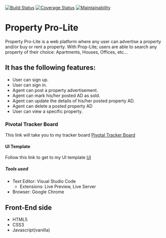 [![Build Status](https://travis-ci.org/jo-rdan/prop-lite.svg?branch=develop)](https://travis-ci.org/jo-rdan/prop-lite)
[![Coverage Status](https://coveralls.io/repos/github/jo-rdan/prop-lite/badge.svg?branch=develop)](https://coveralls.io/github/jo-rdan/prop-lite?branch=develop)
[![Maintainability](https://api.codeclimate.com/v1/badges/111ab29bb7cc5d60f769/maintainability)](https://codeclimate.com/github/jo-rdan/prop-lite/maintainability)
# **Property Pro-Lite**
Property Pro-Lite is a web platform where any user can advertise a property and/or buy or rent a property. With Prop-Lite; users are able to search any property of their choice: Apartments, Houses, Offices, etc...

## It has the following features:
* User can sign up.
* User can sign in.
* Agent can post a property advertisement.
* Agent can mark his/her posted AD as sold.
* Agent can update the details of his/her posted property AD.
* Agent can delete a posted property AD
* User can view a specific property.

### Pivotal Tracker Board 
This link will take you to my tracker board [Pivotal Tracker Board](https://www.pivotaltracker.com/projects/2353932)

#### UI Template
Follow this link to get to my UI template [UI](https://jo-rdan.github.io/prop-lite/UI/pages/signup.html)

##### Tools used
* Text Editor: Visual Studio Code
  * Extensions: Live Preview, Live Server
* Browser: Google Chrome
  
## Front-End side
* HTML5
* CSS3
* Javascript(vanilla)

